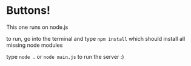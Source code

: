 # Buttons!

This one runs on node.js

to run, go into the terminal and type `npm install` which should install all missing node modules

type `node .` or `node main.js` to run the server :)

